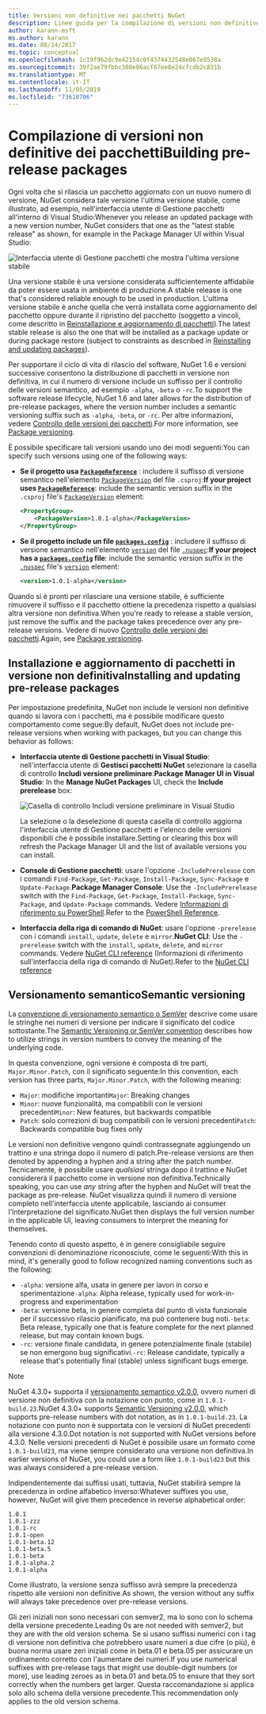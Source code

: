 ```yaml
---
title: Versioni non definitive nei pacchetti NuGet
description: Linee guida per la compilazione di versioni non definitive dei pacchetti
author: karann-msft
ms.author: karann
ms.date: 08/14/2017
ms.topic: conceptual
ms.openlocfilehash: 1c19f962dc9e42154c0f4374432548e867e9538a
ms.sourcegitcommit: 39f2ae79fbbc308e06acf67ee8e24cfcdb2c831b
ms.translationtype: MT
ms.contentlocale: it-IT
ms.lasthandoff: 11/05/2019
ms.locfileid: "73610706"
---
```

# <a name="building-pre-release-packages"></a><span data-ttu-id="4f871-103">Compilazione di versioni non definitive dei pacchetti</span><span class="sxs-lookup"><span data-stu-id="4f871-103">Building pre-release packages</span></span>

<span data-ttu-id="4f871-104">Ogni volta che si rilascia un pacchetto aggiornato con un nuovo numero di versione, NuGet considera tale versione l'ultima versione stabile, come illustrato, ad esempio, nell'interfaccia utente di Gestione pacchetti all'interno di Visual Studio:</span><span class="sxs-lookup"><span data-stu-id="4f871-104">Whenever you release an updated package with a new version number, NuGet considers that one as the "latest stable release" as shown, for example in the Package Manager UI within Visual Studio:</span></span>

![Interfaccia utente di Gestione pacchetti che mostra l'ultima versione stabile](media/Prerelease_01-LatestStable.png)

<span data-ttu-id="4f871-106">Una versione stabile è una versione considerata sufficientemente affidabile da poter essere usata in ambiente di produzione.</span><span class="sxs-lookup"><span data-stu-id="4f871-106">A stable release is one that's considered reliable enough to be used in production.</span></span> <span data-ttu-id="4f871-107">L'ultima versione stabile è anche quella che verrà installata come aggiornamento del pacchetto oppure durante il ripristino del pacchetto (soggetto a vincoli, come descritto in [Reinstallazione e aggiornamento di pacchetti](../consume-packages/reinstalling-and-updating-packages.md)).</span><span class="sxs-lookup"><span data-stu-id="4f871-107">The latest stable release is also the one that will be installed as a package update or during package restore (subject to constraints as described in [Reinstalling and updating packages](../consume-packages/reinstalling-and-updating-packages.md)).</span></span>

<span data-ttu-id="4f871-108">Per supportare il ciclo di vita di rilascio del software, NuGet 1.6 e versioni successive consentono la distribuzione di pacchetti in versione non definitiva, in cui il numero di versione include un suffisso per il controllo delle versioni semantico, ad esempio `-alpha`, `-beta` o `-rc`.</span><span class="sxs-lookup"><span data-stu-id="4f871-108">To support the software release lifecycle, NuGet 1.6 and later allows for the distribution of pre-release packages, where the version number includes a semantic versioning suffix such as `-alpha`, `-beta`, or `-rc`.</span></span> <span data-ttu-id="4f871-109">Per altre informazioni, vedere [Controllo delle versioni dei pacchetti](../concepts/package-versioning.md#pre-release-versions).</span><span class="sxs-lookup"><span data-stu-id="4f871-109">For more information, see [Package versioning](../concepts/package-versioning.md#pre-release-versions).</span></span>

<span data-ttu-id="4f871-110">È possibile specificare tali versioni usando uno dei modi seguenti:</span><span class="sxs-lookup"><span data-stu-id="4f871-110">You can specify such versions using one of the following ways:</span></span>

- <span data-ttu-id="4f871-111">**Se il progetto usa [`PackageReference`](../consume-packages/package-references-in-project-files.md)** : includere il suffisso di versione semantico nell'elemento [`PackageVersion`](/dotnet/core/tools/csproj.md#packageversion) del file `.csproj`:</span><span class="sxs-lookup"><span data-stu-id="4f871-111">**If your project uses [`PackageReference`](../consume-packages/package-references-in-project-files.md)**: include the semantic version suffix in the `.csproj` file's [`PackageVersion`](/dotnet/core/tools/csproj.md#packageversion) element:</span></span>

    ```xml
    <PropertyGroup>
        <PackageVersion>1.0.1-alpha</PackageVersion>
    </PropertyGroup>
    ```

- <span data-ttu-id="4f871-112">**Se il progetto include un file [`packages.config`](../reference/packages-config.md)** : includere il suffisso di versione semantico nell'elemento [`version`](../reference/nuspec.md#version) del file [`.nuspec`](../reference/nuspec.md):</span><span class="sxs-lookup"><span data-stu-id="4f871-112">**If your project has a [`packages.config`](../reference/packages-config.md) file**: include the semantic version suffix in the [`.nuspec`](../reference/nuspec.md) file's [`version`](../reference/nuspec.md#version) element:</span></span>

    ```xml
    <version>1.0.1-alpha</version>
    ```

<span data-ttu-id="4f871-113">Quando si è pronti per rilasciare una versione stabile, è sufficiente rimuovere il suffisso e il pacchetto ottiene la precedenza rispetto a qualsiasi altra versione non definitiva.</span><span class="sxs-lookup"><span data-stu-id="4f871-113">When you're ready to release a stable version, just remove the suffix and the package takes precedence over any pre-release versions.</span></span> <span data-ttu-id="4f871-114">Vedere di nuovo [Controllo delle versioni dei pacchetti](../concepts/package-versioning.md#pre-release-versions).</span><span class="sxs-lookup"><span data-stu-id="4f871-114">Again, see [Package versioning](../concepts/package-versioning.md#pre-release-versions).</span></span>

## <a name="installing-and-updating-pre-release-packages"></a><span data-ttu-id="4f871-115">Installazione e aggiornamento di pacchetti in versione non definitiva</span><span class="sxs-lookup"><span data-stu-id="4f871-115">Installing and updating pre-release packages</span></span>

<span data-ttu-id="4f871-116">Per impostazione predefinita, NuGet non include le versioni non definitive quando si lavora con i pacchetti, ma è possibile modificare questo comportamento come segue:</span><span class="sxs-lookup"><span data-stu-id="4f871-116">By default, NuGet does not include pre-release versions when working with packages, but you can change this behavior as follows:</span></span>

- <span data-ttu-id="4f871-117">**Interfaccia utente di Gestione pacchetti in Visual Studio**: nell'interfaccia utente di **Gestisci pacchetti NuGet** selezionare la casella di controllo **Includi versione preliminare**:</span><span class="sxs-lookup"><span data-stu-id="4f871-117">**Package Manager UI in Visual Studio**: In the **Manage NuGet Packages** UI, check the **Include prerelease** box:</span></span>

    ![Casella di controllo Includi versione preliminare in Visual Studio](media/Prerelease_02-CheckPrerelease.png)

    <span data-ttu-id="4f871-119">La selezione o la deselezione di questa casella di controllo aggiorna l'interfaccia utente di Gestione pacchetti e l'elenco delle versioni disponibili che è possibile installare.</span><span class="sxs-lookup"><span data-stu-id="4f871-119">Setting or clearing this box will refresh the Package Manager UI and the list of available versions you can install.</span></span>

- <span data-ttu-id="4f871-120">**Console di Gestione pacchetti**: usare l'opzione `-IncludePrerelease` con i comandi `Find-Package`, `Get-Package`, `Install-Package`, `Sync-Package` e `Update-Package`.</span><span class="sxs-lookup"><span data-stu-id="4f871-120">**Package Manager Console**: Use the `-IncludePrerelease` switch with the `Find-Package`, `Get-Package`, `Install-Package`, `Sync-Package`, and `Update-Package` commands.</span></span> <span data-ttu-id="4f871-121">Vedere [Informazioni di riferimento su PowerShell](../reference/powershell-reference.md).</span><span class="sxs-lookup"><span data-stu-id="4f871-121">Refer to the [PowerShell Reference](../reference/powershell-reference.md).</span></span>

- <span data-ttu-id="4f871-122">**Interfaccia della riga di comando di NuGet**: usare l'opzione `-prerelease` con i comandi `install`, `update`, `delete` e `mirror`.</span><span class="sxs-lookup"><span data-stu-id="4f871-122">**NuGet CLI**: Use the `-prerelease` switch with the `install`, `update`, `delete`, and `mirror` commands.</span></span> <span data-ttu-id="4f871-123">Vedere [NuGet CLI reference](../reference/nuget-exe-cli-reference.md) (Informazioni di riferimento sull'interfaccia della riga di comando di NuGet).</span><span class="sxs-lookup"><span data-stu-id="4f871-123">Refer to the [NuGet CLI reference](../reference/nuget-exe-cli-reference.md)</span></span>

## <a name="semantic-versioning"></a><span data-ttu-id="4f871-124">Versionamento semantico</span><span class="sxs-lookup"><span data-stu-id="4f871-124">Semantic versioning</span></span>

<span data-ttu-id="4f871-125">La [convenzione di versionamento semantico o SemVer](https://semver.org/spec/v1.0.0.html) descrive come usare le stringhe nei numeri di versione per indicare il significato del codice sottostante.</span><span class="sxs-lookup"><span data-stu-id="4f871-125">The [Semantic Versioning or SemVer convention](https://semver.org/spec/v1.0.0.html) describes how to utilize strings in version numbers to convey the meaning of the underlying code.</span></span>

<span data-ttu-id="4f871-126">In questa convenzione, ogni versione è composta di tre parti, `Major.Minor.Patch`, con il significato seguente:</span><span class="sxs-lookup"><span data-stu-id="4f871-126">In this convention, each version has three parts, `Major.Minor.Patch`, with the following meaning:</span></span>

- <span data-ttu-id="4f871-127">`Major`: modifiche importanti</span><span class="sxs-lookup"><span data-stu-id="4f871-127">`Major`: Breaking changes</span></span>
- <span data-ttu-id="4f871-128">`Minor`: nuove funzionalità, ma compatibili con le versioni precedenti</span><span class="sxs-lookup"><span data-stu-id="4f871-128">`Minor`: New features, but backwards compatible</span></span>
- <span data-ttu-id="4f871-129">`Patch`: solo correzioni di bug compatibili con le versioni precedenti</span><span class="sxs-lookup"><span data-stu-id="4f871-129">`Patch`: Backwards compatible bug fixes only</span></span>

<span data-ttu-id="4f871-130">Le versioni non definitive vengono quindi contrassegnate aggiungendo un trattino e una stringa dopo il numero di patch.</span><span class="sxs-lookup"><span data-stu-id="4f871-130">Pre-release versions are then denoted by appending a hyphen and a string after the patch number.</span></span> <span data-ttu-id="4f871-131">Tecnicamente, è possibile usare *qualsiasi* stringa dopo il trattino e NuGet considererà il pacchetto come in versione non definitiva.</span><span class="sxs-lookup"><span data-stu-id="4f871-131">Technically speaking, you can use *any* string after the hyphen and NuGet will treat the package as pre-release.</span></span> <span data-ttu-id="4f871-132">NuGet visualizza quindi il numero di versione completo nell'interfaccia utente applicabile, lasciando ai consumer l'interpretazione del significato.</span><span class="sxs-lookup"><span data-stu-id="4f871-132">NuGet then displays the full version number in the applicable UI, leaving consumers to interpret the meaning for themselves.</span></span>

<span data-ttu-id="4f871-133">Tenendo conto di questo aspetto, è in genere consigliabile seguire convenzioni di denominazione riconosciute, come le seguenti:</span><span class="sxs-lookup"><span data-stu-id="4f871-133">With this in mind, it's generally good to follow recognized naming conventions such as the following:</span></span>

- <span data-ttu-id="4f871-134">`-alpha`: versione alfa, usata in genere per lavori in corso e sperimentazione</span><span class="sxs-lookup"><span data-stu-id="4f871-134">`-alpha`: Alpha release, typically used for work-in-progress and experimentation</span></span>
- <span data-ttu-id="4f871-135">`-beta`: versione beta, in genere completa dal punto di vista funzionale per il successivo rilascio pianificato, ma può contenere bug noti.</span><span class="sxs-lookup"><span data-stu-id="4f871-135">`-beta`: Beta release, typically one that is feature complete for the next planned release, but may contain known bugs.</span></span>
- <span data-ttu-id="4f871-136">`-rc`: versione finale candidata, in genere potenzialmente finale (stabile) se non emergono bug significativi.</span><span class="sxs-lookup"><span data-stu-id="4f871-136">`-rc`: Release candidate, typically a release that's potentially final (stable) unless significant bugs emerge.</span></span>

> [!Note]
> <span data-ttu-id="4f871-137">NuGet 4.3.0+ supporta il [versionamento semantico v2.0.0](https://semver.org/spec/v2.0.0.html), ovvero numeri di versione non definitiva con la notazione con punto, come in `1.0.1-build.23`.</span><span class="sxs-lookup"><span data-stu-id="4f871-137">NuGet 4.3.0+ supports [Semantic Versioning v2.0.0](https://semver.org/spec/v2.0.0.html), which supports pre-release numbers with dot notation, as in `1.0.1-build.23`.</span></span> <span data-ttu-id="4f871-138">La notazione con punto non è supportata con le versioni di NuGet precedenti alla versione 4.3.0.</span><span class="sxs-lookup"><span data-stu-id="4f871-138">Dot notation is not supported with NuGet versions before 4.3.0.</span></span> <span data-ttu-id="4f871-139">Nelle versioni precedenti di NuGet è possibile usare un formato come `1.0.1-build23`, ma viene sempre considerato una versione non definitiva.</span><span class="sxs-lookup"><span data-stu-id="4f871-139">In earlier versions of NuGet, you could use a form like `1.0.1-build23` but this was always considered a pre-release version.</span></span>

<span data-ttu-id="4f871-140">Indipendentemente dai suffissi usati, tuttavia, NuGet stabilirà sempre la precedenza in ordine alfabetico inverso:</span><span class="sxs-lookup"><span data-stu-id="4f871-140">Whatever suffixes you use, however, NuGet will give them precedence in reverse alphabetical order:</span></span>

    1.0.1
    1.0.1-zzz
    1.0.1-rc
    1.0.1-open
    1.0.1-beta.12
    1.0.1-beta.5
    1.0.1-beta
    1.0.1-alpha.2
    1.0.1-alpha

<span data-ttu-id="4f871-141">Come illustrato, la versione senza suffisso avrà sempre la precedenza rispetto alle versioni non definitive.</span><span class="sxs-lookup"><span data-stu-id="4f871-141">As shown, the version without any suffix will always take precedence over pre-release versions.</span></span>

<span data-ttu-id="4f871-142">Gli zeri iniziali non sono necessari con semver2, ma lo sono con lo schema della versione precedente.</span><span class="sxs-lookup"><span data-stu-id="4f871-142">Leading 0s are not needed with semver2, but they are with the old version schema.</span></span> <span data-ttu-id="4f871-143">Se si usano suffissi numerici con i tag di versione non definitiva che potrebbero usare numeri a due cifre (o più), è buona norma usare zeri iniziali come in beta.01 e beta.05 per assicurare un ordinamento corretto con l'aumentare dei numeri.</span><span class="sxs-lookup"><span data-stu-id="4f871-143">If you use numerical suffixes with pre-release tags that might use double-digit numbers (or more), use leading zeroes as in beta.01 and beta.05 to ensure that they sort correctly when the numbers get larger.</span></span> <span data-ttu-id="4f871-144">Questa raccomandazione si applica solo allo schema della versione precedente.</span><span class="sxs-lookup"><span data-stu-id="4f871-144">This recommendation only applies to the old version schema.</span></span>
